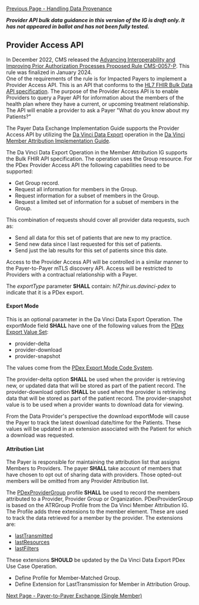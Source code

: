[Previous Page - Handling Data Provenance](handlingdataprovenance.html)

<div class="stu-note">

<b><i>Provider API bulk data guidance in this version of the IG is draft only. It has not appeared in ballot and has not been fully tested.</i></b>
</div>

## Provider Access API

In December 2022, CMS released the [Advancing Interoperability and Improving Prior Authorization Processes Proposed Rule CMS-0057-P](https://www.cms.gov/newsroom/fact-sheets/advancing-interoperability-and-improving-prior-authorization-processes-proposed-rule-cms-0057-p-fact). This rule was finalized in January 2024.  
One of the requirements of the rule is for Impacted Payers to implement a Provider Access API. This is an API that conforms to the [HL7 FHIR Bulk Data API specification](https://hl7.org/fhir/uv/bulkdata/). 
The purpose of the Provider Access API is to enable Providers to query a Payer API for information about the 
members of the health plan where they have a current, or upcoming treatment relationship. 
The API will enable a provider to ask a Payer "What do you know about my Patients?"

The Payer Data Exchange Implementation Guide supports the Provider Access API by 
utilizing the [Da Vinci Data Export](http://hl7.org/fhir/us/davinci-atr/2023Jan/OperationDefinition-davinci-data-export.html) operation in the [Da Vinci Member Attribution Implementation Guide](http://hl7.org/fhir/us/davinci-atr/2023Jan/index.html).

The Da Vinci Data Export Operation in the Member Attribution IG supports the Bulk FHIR API specification. 
The operation uses the Group resource. For the PDex Provider Access API the following capabilities 
need to be supported:

- Get Group record.
- Request all information for members in the Group.
- Request information for a subset of members in the Group.
- Request a limited set of information for a subset of members in the Group.

This combination of requests should cover all provider data requests, such as:

- Send all data for this set of patients that are new to my practice.
- Send new data since I last requested for this set of patients.
- Send just the lab results for this set of patients since this date.

Access to the Provider Access API will be controlled in a similar manner to the Payer-to-Payer mTLS discovery API. Access will be restricted to Providers with a contractual relationship with a Payer.

The _exportType_ parameter **SHALL** contain: _hl7.fhir.us.davinci-pdex_ 
to indicate that it is a PDex export.

#### Export Mode

This is an optional parameter in the Da Vinci Data Export Operation. 
The exportMode field **SHALL** have one of the following values from the [PDex Export Value Set](ValueSet-PDexExportModeVS.html):
- provider-delta
- provider-download
- provider-snapshot

The values come from the [PDex Export Mode Code System](CodeSystem-PdexExportModeCS.html).

The provider-delta option **SHALL** be used when the provider is retrieving new, or updated data that will be stored as part of the patient record.
The provider-download option **SHALL** be used when the provider is retrieving data that will be stored as part of the patient record.
The provider-snapshot value is to be used when a provider wants to download data for viewing.

From the Data Provider's perspective the download exportMode will cause the Payer to track the latest download date/time for the Patients. 
These values will be updated in an extension associated with the Patient for which a download was requested.

#### Attribution List

The Payer is responsible for maintaining the attribution list that assigns Members to Providers. The payer **SHALL** 
take account of members that have chosen to opt out of sharing data with providers. Those opted-out members will be 
omitted from any Provider Attribution list.

The [PDexProviderGroup](StructureDefinition-pdex-provider-group.html) profile **SHALL** be used to record the 
members attributed to a Provider, Provider Group or Organization. PDexProviderGroup is based on the ATRGroup Profile 
from the Da Vinci Member Attribution IG. The Profile adds three extensions to the member element. These are used to
track the data retrieved for a member by the provider. The extensions are:

- [lastTransmitted](StructureDefinition-base-ext-last-transmission.html)
- [lastResources](StructureDefinition-base-ext-last-types.html)
- [lastFilters](StructureDefinition-base-ext-last-typefilter.html)

These extensions **SHOULD** be updated by the Da Vinci Data Export PDex Use Case Operation.

- Define Profile for Member-Matched Group.
- Define Extension for LastTransmission for Member in Attribution Group.


[Next Page - Payer-to-Payer Exchange (Single Member)](payertopayerexchange.html)
